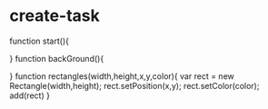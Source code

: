 # create-task
function start(){
    
}
function backGround(){
    
}
function rectangles(width,height,x,y,color){
    var rect = new Rectangle(width,height);
    rect.setPosition(x,y);
    rect.setColor(color);
    add(rect)
}
